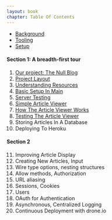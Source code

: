 ```yaml
--- 
layout: book
chapter: Table Of Contents
---
```


+ [Background](tandp.html)
+ [Tooling](tooling.html)
+ [Setup](setup.html)

#### Section 1: A breadth-first tour

1. [Our project: The Null Blog](nullblog.html)
2. [Project Layout](projlayout.html)
3. [Understanding Resources](resources.html)
4. [Basic Setup In Main](simplemain.html)
5. [Server Testing](servertest.html)
6. [Simple Article Viewer](viewer.html)
7. [How The Article Viewer Works](viewer_detail.html)
8. [Testing The Article Viewer](client_test.html)
9. Storing Articles In A Database
10. Deploying To Heroku

#### Section 2

11. Improving Article Display
12. Creating New Articles, Input
13. Wire type options, nesting structures
14. Allow methods, Authorization
15. URL aliasing
16. Sessions, Cookies
17. Users
18. OAuth for Authentication
19. Asynchronous, Centralized Logging
20. Continuous Deployment with drone.io


